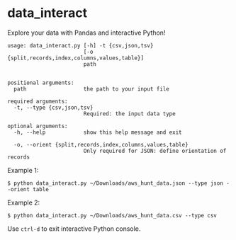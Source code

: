 # data_interact
Explore your data with Pandas and interactive Python!

```
usage: data_interact.py [-h] -t {csv,json,tsv}
                        [-o {split,records,index,columns,values,table}]
                        path


positional arguments:
  path                  the path to your input file

required arguments:
  -t, --type {csv,json,tsv}
                        Required: the input data type

optional arguments:
  -h, --help            show this help message and exit

  -o, --orient {split,records,index,columns,values,table}
                        Only required for JSON: define orientation of records
```


Example 1:
```
$ python data_interact.py ~/Downloads/aws_hunt_data.json --type json --orient table
```

Example 2:
```
$ python data_interact.py ~/Downloads/aws_hunt_data.csv --type csv
```

Use `ctrl-d` to exit interactive Python console.